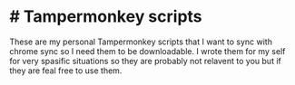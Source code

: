 # # Tampermonkey scripts

These are my personal Tampermonkey scripts that I want to sync with chrome sync so I need them to be downloadable. I wrote them for my self for very spasific situations so they are probably not relavent to you but if they are feal free to use them.
